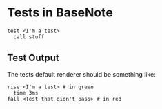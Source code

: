 # Tests in BaseNote

```
test <I'm a test>
  call stuff
```

## Test Output

The tests default renderer should be something like:

```
rise <I'm a test> # in green
  time 3ms
fall <Test that didn't pass> # in red
```
